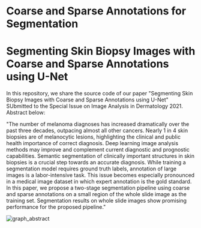 # Coarse and Sparse Annotations for Segmentation

# Segmenting Skin Biopsy Images with Coarse and Sparse Annotations using U-Net

In this repository, we share the source code of our paper "Segmenting Skin 
Biopsy Images with Coarse and Sparse Annotations using U-Net" SUbmitted to the 
Special Issue on Image Analysis in Dermatology 2021. Abstract below:
 
"The number of melanoma diagnoses has increased dramatically over the past three decades, 
outpacing almost all other cancers. Nearly 1 in 4 skin biopsies are of melanocytic lesions, 
highlighting the clinical and public health importance of correct diagnosis. 
Deep learning image analysis methods may improve and complement current diagnostic and prognostic capabilities. 
Semantic segmentation of clinically important structures in skin biopsies is a 
crucial step towards an accurate diagnosis. While training a segmentation model 
requires ground truth labels, annotation of large images is a labor-intensive task. 
This issue becomes especially pronounced in a medical image dataset in which 
expert annotation is the gold standard. In this paper, we propose a two-stage 
segmentation pipeline using coarse and sparse annotations on a small region of 
the whole slide image as the training set. Segmentation results on whole slide 
images show promising performance for the proposed pipeline."

![graph_abstract](https://user-images.githubusercontent.com/25758132/113464531-32da6e80-93e2-11eb-8f3e-acfb48743b58.png)

